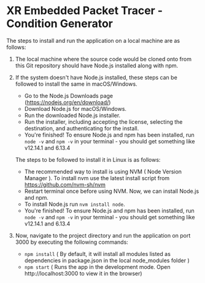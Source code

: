 
# XR Embedded Packet Tracer - Condition Generator

The steps to install and run the application on a local machine are as follows:

1. The local machine where the source code would be cloned onto from this Git repository should have Node.js installed along with npm.
2. If the system doesn't have Node.js installed, these steps can be followed to install the same in macOS/Windows.
   -  Go to the Node.js Downloads page (https://nodejs.org/en/download/)
   -  Download Node.js for macOS/Windows.
   -  Run the downloaded Node.js installer.
   -  Run the installer, including accepting the license, selecting the destination, and authenticating for the install.
   -  You're finished! To ensure Node.js and npm has been installed, run `node -v` and `npm -v` in your terminal - you should get something like v12.14.1 and 6.13.4

   The steps to be followed to install it in Linux is as follows:
   -  The recommended way to install is using NVM ( Node Version Manager ). To install nvm use the latest install script from https://github.com/nvm-sh/nvm  
   -  Restart terminal once before using NVM. Now, we can install Node.js and npm.
   -  To install Node.js run `nvm install node`.
   -  You're finished! To ensure Node.js and npm has been installed, run `node -v` and `npm -v` in your terminal - you should get something like v12.14.1 and 6.13.4

3. Now, navigate to the project directory and run the application on port 3000 by executing the following commands:
   -  `npm install` ( By default, it will install all modules listed as dependencies in package.json in the local node_modules folder )
   -  `npm start` ( Runs the app in the development mode. Open http://localhost:3000 to view it in the browser)

